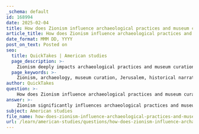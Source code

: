 ```yaml
---
_schema: default
id: 168994
date: 2025-02-04
title: How does Zionism influence archaeological practices and museum curation in Jerusalem?
article_title: How does Zionism influence archaeological practices and museum curation in Jerusalem?
date_format: MMM DD, YYYY
post_on_text: Posted on
seo:
  title: QuickTakes | American studies
  page_description: >-
    Zionism deeply impacts archaeological practices and museum curation in Jerusalem, influencing historical narratives, artifact interpretation, and cultural heritage management within a politically charged context.
  page_keywords: >-
    Zionism, archaeology, museum curation, Jerusalem, historical narrative, Jewish heritage, political ideology, Israel Museum, Palestine Archaeological Museum, artifact interpretation, cultural dominance, exhibition design, heritage management, cultural property, historical erasure, Palestinian heritage
author: QuickTakes
question: >-
    How does Zionism influence archaeological practices and museum curation in Jerusalem?
answer: >-
    Zionism significantly influences archaeological practices and museum curation in Jerusalem through its intertwining with the Jewish historical narrative and the political context of the state of Israel. This influence manifests in several key ways:\n\n1. **Historical Narrative Construction**: Archaeological findings in Jerusalem are often interpreted to support Zionist claims of a historical Jewish presence in the region. Excavations have uncovered artifacts that are presented as evidence of ancient Jewish life, which reinforces the narrative of a continuous Jewish connection to the land. This selective interpretation of archaeological data serves to legitimize contemporary political claims and aspirations of the Zionist movement.\n\n2. **Museum Curation and Exhibition Practices**: The curation of museums in Jerusalem, such as the Israel Museum and the Palestine Archaeological Museum, reflects the ideological frameworks of their respective narratives. For instance, the Israel Museum emphasizes Jewish heritage, particularly post-1967, showcasing artifacts that align with Zionist ideology. Curators play a crucial role in shaping these narratives by selecting and organizing artifacts in ways that promote specific historical interpretations. The arrangement and description of artifacts are not neutral; they are designed to persuade the public understanding of the past in a manner that supports the prevailing ideological stance.\n\n3. **Political Context of Museum Projects**: Significant museum projects in Jerusalem, such as those proposed by Patrick Geddes and the Palestine Archaeological Museum, illustrate the reflection of political and ideological contexts in their design and execution. Geddes's emphasis on Hebrew history and the chronological display at the Palestine Archaeological Museum highlight how museum practices can serve as instruments of cultural dominance or preservation, depending on the political climate and the narratives being promoted.\n\n4. **Exhibition as Ideological Work**: Exhibitions are recognized as non-neutral spaces where historical narratives are constructed and communicated. The persuasive design of exhibitions can reinforce specific ideologies, such as Zionism, by highlighting certain artifacts while potentially marginalizing or omitting others that do not fit the desired narrative. This practice can lead to historical erasure, where alternative perspectives and histories are overlooked or actively suppressed.\n\n5. **Cultural Property and Heritage Destruction**: The political implications of archaeology in Jerusalem also extend to issues of cultural property and heritage destruction. The ideological manipulation of archaeological findings can result in the erasure of non-Jewish histories and narratives, particularly those of Palestinian heritage, which are often sidelined in favor of a singular Zionist narrative.\n\nIn summary, Zionism's influence on archaeological practices and museum curation in Jerusalem is profound, shaping how history is interpreted, presented, and understood. This influence raises critical questions about the role of museums and archaeology in the construction of national identity and the political implications of cultural heritage management.
subject: American studies
file_name: how-does-zionism-influence-archaeological-practices-and-museum-curation-in-jerusalem.md
url: /learn/american-studies/questions/how-does-zionism-influence-archaeological-practices-and-museum-curation-in-jerusalem
---
```


&nbsp;